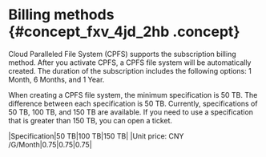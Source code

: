 # Billing methods {#concept_fxv_4jd_2hb .concept}

Cloud Paralleled File System \(CPFS\) supports the subscription billing method. After you activate CPFS, a CPFS file system will be automatically created. The duration of the subscription includes the following options: 1 Month, 6 Months, and 1 Year.

When creating a CPFS file system, the minimum specification is 50 TB. The difference between each specification is 50 TB. Currently, specifications of 50 TB, 100 TB, and 150 TB are available. If you need to use a specification that is greater than 150 TB, you can open a ticket.

|Specification|50 TB|100 TB|150 TB|
|Unit price: CNY /G/Month|0.75|0.75|0.75|

